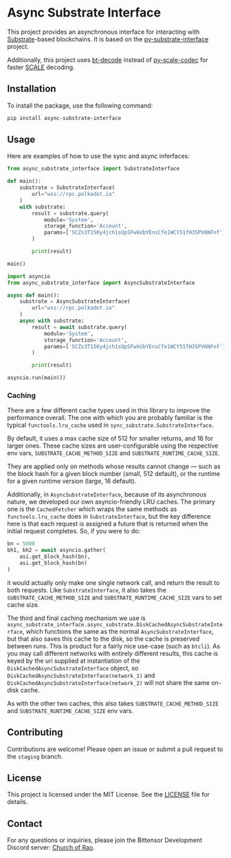 # Async Substrate Interface
This project provides an asynchronous interface for interacting with [Substrate](https://substrate.io/)-based blockchains. It is based on the [py-substrate-interface](https://github.com/polkascan/py-substrate-interface) project.

Additionally, this project uses [bt-decode](https://github.com/opentensor/bt-decode) instead of [py-scale-codec](https://github.com/polkascan/py-scale-codec) for faster [SCALE](https://docs.substrate.io/reference/scale-codec/) decoding.

## Installation

To install the package, use the following command:

```bash
pip install async-substrate-interface
```

## Usage

Here are examples of how to use the sync and async inferfaces:

```python
from async_substrate_interface import SubstrateInterface

def main():
    substrate = SubstrateInterface(
        url="wss://rpc.polkadot.io"
    )
    with substrate:
        result = substrate.query(
            module='System',
            storage_function='Account',
            params=['5CZs3T15Ky4jch1sUpSFwkUbYEnsCfe1WCY51fH3SPV6NFnf']
        )

        print(result)

main()
```

```python
import asyncio
from async_substrate_interface import AsyncSubstrateInterface

async def main():
    substrate = AsyncSubstrateInterface(
        url="wss://rpc.polkadot.io"
    )
    async with substrate:
        result = await substrate.query(
            module='System',
            storage_function='Account',
            params=['5CZs3T15Ky4jch1sUpSFwkUbYEnsCfe1WCY51fH3SPV6NFnf']
        )

        print(result)

asyncio.run(main())
```

### Caching
There are a few different cache types used in this library to improve the performance overall. The one with which
you are probably familiar is the typical `functools.lru_cache` used in `sync_substrate.SubstrateInterface`.

By default, it uses a max cache size of 512 for smaller returns, and 16 for larger ones. These cache sizes are 
user-configurable using the respective env vars, `SUBSTRATE_CACHE_METHOD_SIZE` and `SUBSTRATE_RUNTIME_CACHE_SIZE`.

They are applied only on methods whose results cannot change — such as the block hash for a given block number 
(small, 512 default), or the runtime for a given runtime version (large, 16 default).

Additionally, in `AsyncSubstrateInterface`, because of its asynchronous nature, we developed our own asyncio-friendly 
LRU caches. The primary one is the `CachedFetcher` which wraps the same methods as `functools.lru_cache` does in 
`SubstrateInterface`, but the key difference here is that each request is assigned a future that is returned when the 
initial request completes. So, if you were to do:

```python
bn = 5000
bh1, bh2 = await asyncio.gather(
    asi.get_block_hash(bn),
    asi.get_block_hash(bn)
)
```
it would actually only make one single network call, and return the result to both requests. Like `SubstrateInterface`,
it also takes the `SUBSTRATE_CACHE_METHOD_SIZE` and `SUBSTRATE_RUNTIME_CACHE_SIZE` vars to set cache size.

The third and final caching mechanism we use is `async_substrate_interface.async_substrate.DiskCachedAsyncSubstrateInterface`,
which functions the same as the normal `AsyncSubstrateInterface`, but that also saves this cache to the disk, so the cache
is preserved between runs. This is product for a fairly nice use-case (such as `btcli`). As you may call different networks
with entirely different results, this cache is keyed by the uri supplied at instantiation of the `DiskCachedAsyncSubstrateInterface`
object, so `DiskCachedAsyncSubstrateInterface(network_1)` and `DiskCachedAsyncSubstrateInterface(network_2)` will not share
the same on-disk cache.

As with the other two caches, this also takes `SUBSTRATE_CACHE_METHOD_SIZE` and `SUBSTRATE_RUNTIME_CACHE_SIZE` env vars.


## Contributing

Contributions are welcome! Please open an issue or submit a pull request to the `staging` branch.

## License

This project is licensed under the MIT License. See the [LICENSE](LICENSE) file for details.

## Contact

For any questions or inquiries, please join the Bittensor Development Discord server: [Church of Rao](https://discord.gg/XC7ucQmq2Q).
